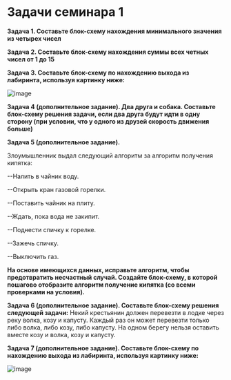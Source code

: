 # Задачи семинара 1

**Задача 1. Составьте блок-схему нахождения минимального значения из четырех чисел**

**Задача 2. Составьте блок-схему нахождения суммы всех четных чисел от 1 до 15**

**Задача 3. Составьте блок-схему по нахождению выхода из лабиринта, используя картинку ниже:**

![image](https://user-images.githubusercontent.com/60044826/175788563-606ec656-f368-4fec-a106-afe205295c91.png)


**Задача 4 (дополнительное задание). Два друга и собака. Составьте блок-схему решения задачи, если два друга будут идти в одну сторону
(при условии, что у одного из друзей скорость движения больше)**


**Задача 5 (дополнительное задание).**

Злоумышленник выдал следующий алгоритм за алгоритм получения кипятка:

--Налить в чайник воду.

--Открыть кран газовой горелки.

--Поставить чайник на плиту.

--Ждать, пока вода не закипит.

--Поднести спичку к горелке.

--Зажечь спичку.

--Выключить газ.


**На основе имеющихся данных, исправьте алгоритм, чтобы предотвратить несчастный случай. Создайте блок-схему, в которой пошагово отобразите алгоритм получение кипятка (со всеми проверками на условия).**

**Задача 6 (дополнительное задание). Составьте блок-схему решения следующей задачи:**
Некий крестьянин должен перевезти в лодке через реку волка, козу и капусту. Каждый раз он может перевезти только либо волка, либо козу, либо капусту. На одном берегу нельзя оставить вместе козу и волка, козу и капусту.

**Задача 7 (дополнительное задание). Составьте блок-схему по нахождению выхода из лабиринта, используя картинку ниже:**

![image](https://user-images.githubusercontent.com/60044826/175789027-1d5b5460-c766-4318-9f89-3f886885f3db.png)


